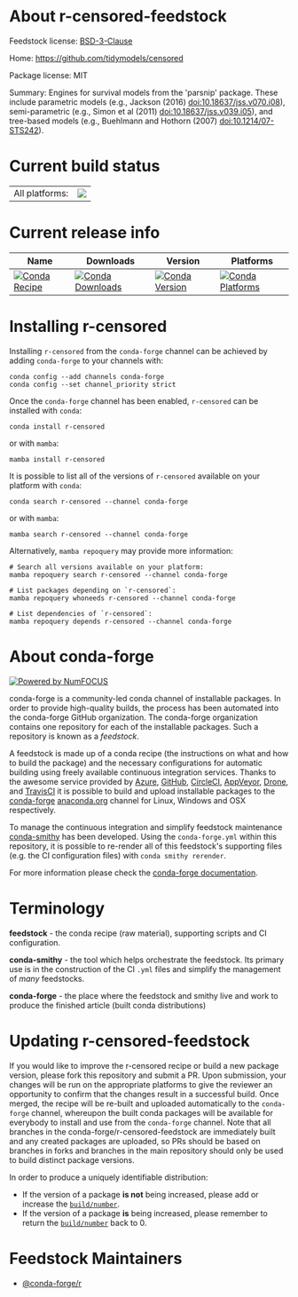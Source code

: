 About r-censored-feedstock
==========================

Feedstock license: [BSD-3-Clause](https://github.com/conda-forge/r-censored-feedstock/blob/main/LICENSE.txt)

Home: https://github.com/tidymodels/censored

Package license: MIT

Summary: Engines for survival models from the 'parsnip' package. These include parametric models (e.g., Jackson (2016) <doi:10.18637/jss.v070.i08>), semi-parametric (e.g., Simon et al (2011) <doi:10.18637/jss.v039.i05>), and tree-based models (e.g., Buehlmann and Hothorn (2007) <doi:10.1214/07-STS242>).

Current build status
====================


<table><tr><td>All platforms:</td>
    <td>
      <a href="https://dev.azure.com/conda-forge/feedstock-builds/_build/latest?definitionId=16494&branchName=main">
        <img src="https://dev.azure.com/conda-forge/feedstock-builds/_apis/build/status/r-censored-feedstock?branchName=main">
      </a>
    </td>
  </tr>
</table>

Current release info
====================

| Name | Downloads | Version | Platforms |
| --- | --- | --- | --- |
| [![Conda Recipe](https://img.shields.io/badge/recipe-r--censored-green.svg)](https://anaconda.org/conda-forge/r-censored) | [![Conda Downloads](https://img.shields.io/conda/dn/conda-forge/r-censored.svg)](https://anaconda.org/conda-forge/r-censored) | [![Conda Version](https://img.shields.io/conda/vn/conda-forge/r-censored.svg)](https://anaconda.org/conda-forge/r-censored) | [![Conda Platforms](https://img.shields.io/conda/pn/conda-forge/r-censored.svg)](https://anaconda.org/conda-forge/r-censored) |

Installing r-censored
=====================

Installing `r-censored` from the `conda-forge` channel can be achieved by adding `conda-forge` to your channels with:

```
conda config --add channels conda-forge
conda config --set channel_priority strict
```

Once the `conda-forge` channel has been enabled, `r-censored` can be installed with `conda`:

```
conda install r-censored
```

or with `mamba`:

```
mamba install r-censored
```

It is possible to list all of the versions of `r-censored` available on your platform with `conda`:

```
conda search r-censored --channel conda-forge
```

or with `mamba`:

```
mamba search r-censored --channel conda-forge
```

Alternatively, `mamba repoquery` may provide more information:

```
# Search all versions available on your platform:
mamba repoquery search r-censored --channel conda-forge

# List packages depending on `r-censored`:
mamba repoquery whoneeds r-censored --channel conda-forge

# List dependencies of `r-censored`:
mamba repoquery depends r-censored --channel conda-forge
```


About conda-forge
=================

[![Powered by
NumFOCUS](https://img.shields.io/badge/powered%20by-NumFOCUS-orange.svg?style=flat&colorA=E1523D&colorB=007D8A)](https://numfocus.org)

conda-forge is a community-led conda channel of installable packages.
In order to provide high-quality builds, the process has been automated into the
conda-forge GitHub organization. The conda-forge organization contains one repository
for each of the installable packages. Such a repository is known as a *feedstock*.

A feedstock is made up of a conda recipe (the instructions on what and how to build
the package) and the necessary configurations for automatic building using freely
available continuous integration services. Thanks to the awesome service provided by
[Azure](https://azure.microsoft.com/en-us/services/devops/), [GitHub](https://github.com/),
[CircleCI](https://circleci.com/), [AppVeyor](https://www.appveyor.com/),
[Drone](https://cloud.drone.io/welcome), and [TravisCI](https://travis-ci.com/)
it is possible to build and upload installable packages to the
[conda-forge](https://anaconda.org/conda-forge) [anaconda.org](https://anaconda.org/)
channel for Linux, Windows and OSX respectively.

To manage the continuous integration and simplify feedstock maintenance
[conda-smithy](https://github.com/conda-forge/conda-smithy) has been developed.
Using the ``conda-forge.yml`` within this repository, it is possible to re-render all of
this feedstock's supporting files (e.g. the CI configuration files) with ``conda smithy rerender``.

For more information please check the [conda-forge documentation](https://conda-forge.org/docs/).

Terminology
===========

**feedstock** - the conda recipe (raw material), supporting scripts and CI configuration.

**conda-smithy** - the tool which helps orchestrate the feedstock.
                   Its primary use is in the construction of the CI ``.yml`` files
                   and simplify the management of *many* feedstocks.

**conda-forge** - the place where the feedstock and smithy live and work to
                  produce the finished article (built conda distributions)


Updating r-censored-feedstock
=============================

If you would like to improve the r-censored recipe or build a new
package version, please fork this repository and submit a PR. Upon submission,
your changes will be run on the appropriate platforms to give the reviewer an
opportunity to confirm that the changes result in a successful build. Once
merged, the recipe will be re-built and uploaded automatically to the
`conda-forge` channel, whereupon the built conda packages will be available for
everybody to install and use from the `conda-forge` channel.
Note that all branches in the conda-forge/r-censored-feedstock are
immediately built and any created packages are uploaded, so PRs should be based
on branches in forks and branches in the main repository should only be used to
build distinct package versions.

In order to produce a uniquely identifiable distribution:
 * If the version of a package **is not** being increased, please add or increase
   the [``build/number``](https://docs.conda.io/projects/conda-build/en/latest/resources/define-metadata.html#build-number-and-string).
 * If the version of a package **is** being increased, please remember to return
   the [``build/number``](https://docs.conda.io/projects/conda-build/en/latest/resources/define-metadata.html#build-number-and-string)
   back to 0.

Feedstock Maintainers
=====================

* [@conda-forge/r](https://github.com/orgs/conda-forge/teams/r/)

